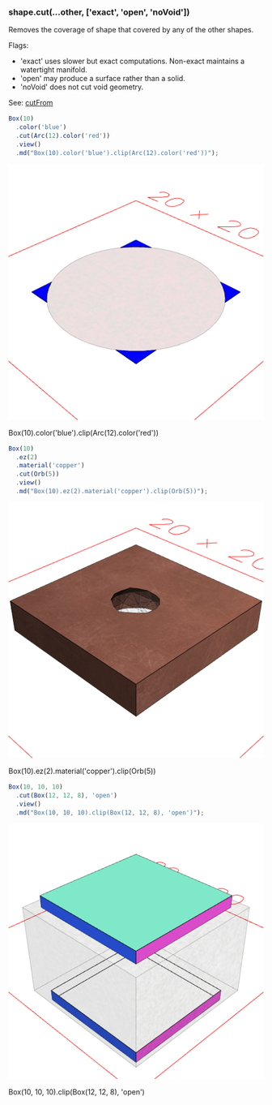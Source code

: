 ### shape.cut(...other, ['exact', 'open', 'noVoid'])

Removes the coverage of shape that covered by any of the other shapes.

Flags:
* 'exact' uses slower but exact computations. Non-exact maintains a watertight manifold.
* 'open' may produce a surface rather than a solid.
* 'noVoid' does not cut void geometry.

See: [cutFrom](#https://raw.githubusercontent.com/jsxcad/JSxCAD/master/nb/api/cutFrom.nb)

```JavaScript
Box(10)
  .color('blue')
  .cut(Arc(12).color('red'))
  .view()
  .md("Box(10).color('blue').clip(Arc(12).color('red'))");
```

![Image](cut.md.0.png)

Box(10).color('blue').clip(Arc(12).color('red'))

```JavaScript
Box(10)
  .ez(2)
  .material('copper')
  .cut(Orb(5))
  .view()
  .md("Box(10).ez(2).material('copper').clip(Orb(5))");
```

![Image](cut.md.1.png)

Box(10).ez(2).material('copper').clip(Orb(5))

```JavaScript
Box(10, 10, 10)
  .cut(Box(12, 12, 8), 'open')
  .view()
  .md("Box(10, 10, 10).clip(Box(12, 12, 8), 'open')");
```

![Image](cut.md.2.png)

Box(10, 10, 10).clip(Box(12, 12, 8), 'open')
